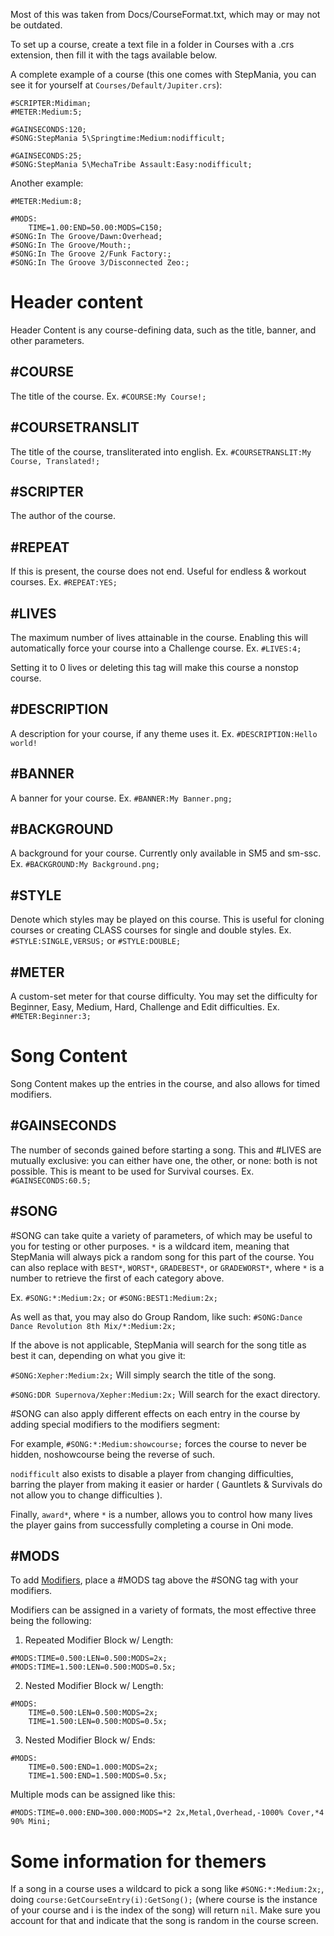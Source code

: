Most of this was taken from Docs/CourseFormat.txt, which may or may not be outdated.

To set up a course, create a text file in a folder in Courses with a .crs extension, then fill it with the tags available below.

A complete example of a course (this one comes with StepMania, you can see it for yourself at `Courses/Default/Jupiter.crs`):
```#COURSE:Jupiter;
#SCRIPTER:Midiman;
#METER:Medium:5;

#GAINSECONDS:120;
#SONG:StepMania 5\Springtime:Medium:nodifficult;

#GAINSECONDS:25;
#SONG:StepMania 5\MechaTribe Assault:Easy:nodifficult;
```

Another example:
```#COURSE:My Awesome Course - The Revenge;
#METER:Medium:8;

#MODS:
	TIME=1.00:END=50.00:MODS=C150;
#SONG:In The Groove/Dawn:Overhead;
#SONG:In The Groove/Mouth:;
#SONG:In The Groove 2/Funk Factory:;
#SONG:In The Groove 3/Disconnected Zeo:;
```
# Header content
Header Content is any course-defining data, such as the title, banner, and other parameters.
## #COURSE
The title of the course. Ex. `#COURSE:My Course!;`

## #COURSETRANSLIT
The title of the course, transliterated into english. Ex. `#COURSETRANSLIT:My Course, Translated!;`

## #SCRIPTER
The author of the course.

## #REPEAT
If this is present, the course does not end.
Useful for endless & workout courses.
Ex. `#REPEAT:YES;`

## #LIVES
The maximum number of lives attainable in the course. Enabling this will automatically force your course into a Challenge course. Ex. `#LIVES:4;`

Setting it to 0 lives or deleting this tag will make this course a nonstop course.

## #DESCRIPTION
A description for your course, if any theme uses it. Ex. `#DESCRIPTION:Hello world!`

## #BANNER
A banner for your course. Ex. `#BANNER:My Banner.png;`

## #BACKGROUND
A background for your course. Currently only available in SM5 and sm-ssc. Ex. `#BACKGROUND:My Background.png;`

## #STYLE
Denote which styles may be played on this course. This is useful for cloning courses or creating CLASS courses for single and double styles.
Ex. `#STYLE:SINGLE,VERSUS;` or `#STYLE:DOUBLE;`

## #METER
A custom-set meter for that course difficulty. You may set the difficulty
for Beginner, Easy, Medium, Hard, Challenge and Edit difficulties.
Ex. `#METER:Beginner:3;`

# Song Content
Song Content makes up the entries in the course, and also allows for timed modifiers.

## #GAINSECONDS
The number of seconds gained before starting a song. This and #LIVES are
mutually exclusive: you can either have one, the other, or none: both
is not possible. This is meant to be used for Survival courses. Ex. `#GAINSECONDS:60.5;`

## #SONG
#SONG can take quite a variety of parameters, of which may be useful to you
for testing or other purposes.
`*` is a wildcard item, meaning that StepMania will always pick a random song
for this part of the course.
You can also replace with `BEST*`, `WORST*`, `GRADEBEST*`, or `GRADEWORST*`, where `*` 
is a number to retrieve the first of each category above.

Ex. `#SONG:*:Medium:2x;` or `#SONG:BEST1:Medium:2x;`

As well as that, you may also do Group Random, like such:
`#SONG:Dance Dance Revolution 8th Mix/*:Medium:2x;`

If the above is not applicable, StepMania will search for the song title as best it can, depending on what you give it:

`#SONG:Xepher:Medium:2x;` Will simply search the title of the song.

`#SONG:DDR Supernova/Xepher:Medium:2x;` Will search for the exact directory.

#SONG can also apply different effects on each entry in the course by adding special modifiers to the modifiers segment:

For example, `#SONG:*:Medium:showcourse;` forces the course to never be hidden, noshowcourse being the reverse of such.

`nodifficult` also exists to disable a player from changing difficulties, 
barring the player from making it easier or harder ( Gauntlets & Survivals
do not allow you to change difficulties ).

Finally, `award*`, where `*` is a number, allows you to control how many lives the player gains from successfully completing a course in Oni mode.

## #MODS
To add [Modifiers](https://github.com/stepmania/stepmania/wiki/List-of-Song-Modifiers), place a #MODS tag above the #SONG tag with your modifiers.

Modifiers can be assigned in a variety of formats, the most effective three being the following:

1. Repeated Modifier Block w/ Length:
```
#MODS:TIME=0.500:LEN=0.500:MODS=2x;
#MODS:TIME=1.500:LEN=0.500:MODS=0.5x;
```
2. Nested Modifier Block w/ Length:
```
#MODS:
	TIME=0.500:LEN=0.500:MODS=2x;
	TIME=1.500:LEN=0.500:MODS=0.5x;
```
3. Nested Modifier Block w/ Ends:
```
#MODS:
	TIME=0.500:END=1.000:MODS=2x;
	TIME=1.500:END=1.500:MODS=0.5x;
```

Multiple mods can be assigned like this:

`#MODS:TIME=0.000:END=300.000:MODS=*2 2x,Metal,Overhead,-1000% Cover,*4 90% Mini;`

# Some information for themers

If a song in a course uses a wildcard to pick a song like `#SONG:*:Medium:2x;`, doing `course:GetCourseEntry(i):GetSong();` (where course is the instance of your course and i is the index of the song) will return `nil`. Make sure you account for that and indicate that the song is random in the course screen.